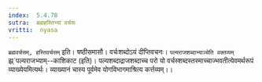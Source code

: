 ```yaml
---
index:  5.4.78
sutra:  ब्रह्महस्तिभ्यां वर्चसः
vritti:  nyasa
---
```


`ब्रह्मवर्चसम्, हस्तिवर्चसम्` इति। षष्ठीसमासौ। वर्चःशब्दोऽयं दीप्तिवचनः।
`पल्यराजशब्दाभ्याञ्चेति वक्तव्यम्` झ्र्`पल्यराजभ्याम्--काशिकाट (इति)। पल्यशब्दाद्राजशब्दाच्च परो यो वर्चस्शब्दस्तस्माच्चाज्भवतीत्येवमर्थरूपं व्याख्येयमित्यर्थः। व्याख्यानं चास्य पूर्वमेव योगविभागमाश्रित्य कर्त्तव्यम्।।

